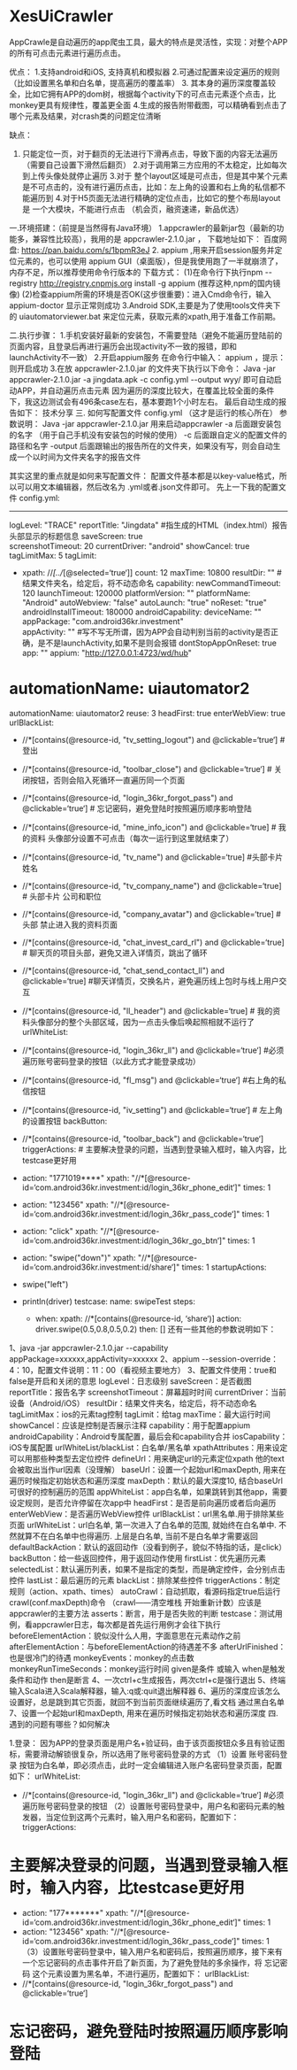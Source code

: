 # XesUiCrawler

AppCrawle是自动遍历的app爬虫工具，最大的特点是灵活性，实现：对整个APP的所有可点击元素进行遍历点击。
 
优点：
1.支持android和iOS, 支持真机和模拟器
2.可通过配置来设定遍历的规则（比如设置黑名单和白名单，提高遍历的覆盖率）
3. 其本身的遍历深度覆盖较全，比如它拥有APP的dom树，根据每个activity下的可点击元素逐个点击，比monkey更具有规律性，覆盖更全面
4.生成的报告附带截图，可以精确看到点击了哪个元素及结果，对crash类的问题定位清晰
 
缺点：
1. 只能定位一页，对于翻页的无法进行下滑再点击，导致下面的内容无法遍历（需要自己设置下滑然后翻页）
2.对于调用第三方应用的不太稳定，比如每次到上传头像处就停止遍历
3.对于 整个layout区域是可点击，但是其中某个元素是不可点击的，没有进行遍历点击，比如：左上角的设置和右上角的私信都不能遍历到
4.对于H5页面无法进行精确的定位点击，比如它的整个布局layout是 一个大模块，不能进行点击 （机会页，融资速递，新品优选）


一.环境搭建：（前提是当然得有Java环境）
1.appcrawler的最新jar包（最新的功能多，兼容性比较高），我用的是 appcrawler-2.1.0.jar ，
下载地址如下：
百度网盘:  https://pan.baidu.com/s/1bpmR3eJ
2. appium ,用来开启session服务并定位元素的，也可以使用 appium GUI（桌面版），但是我使用跑了一半就崩溃了，内存不足，所以推荐使用命令行版本的
下载方式：
(1)在命令行下执行npm --registry http://registry.cnpmjs.org install -g appium (推荐这种,npm的国内镜像)
(2)检查appium所需的环境是否OK(这步很重要)：进入Cmd命令行，输入appium-doctor 显示正常则成功
3.Android SDK,主要是为了使用tools文件夹下的 uiautomatorviewer.bat 来定位元素，获取元素的xpath,用于准备工作前期。
 
二.执行步骤：
1.手机安装好最新的安装包，不需要登陆（避免不能遍历登陆前的页面内容，且登录后再进行遍历会出现activity不一致的报错，即和launchActivity不一致）
2.开启appium服务
在命令行中输入： appium ，提示： 则开启成功
3.在放 appcrawler-2.1.0.jar 的文件夹下执行以下命令：
Java -jar appcrawler-2.1.0.jar -a jingdata.apk -c config.yml --output wyy/
即可自动启动APP，并自动遍历点击元素
因为遍历的深度比较大，在覆盖比较全面的条件下，我这边测试会有496条case左右，基本要跑1个小时左右。
最后自动生成的报告如下：
技术分享
三. 如何写配置文件 config.yml （这才是运行的核心所在）
参数说明：
Java -jar appcrawler-2.1.0.jar 用来启动appcrawler
-a 后面跟安装包的名字 （用于自己手机没有安装包的时候的使用）
-c 后面跟自定义的配置文件的路径和名字
-output 后面跟输出的报告所在的文件夹，如果没有写，则会自动生成一个以时间为文件夹名字的报告文件
 
其实这里的重点就是如何来写配置文件：
配置文件基本都是以key-value格式，所以可以用文本编辑器，然后改名为 .yml或者.json文件即可。
先上一下我的配置文件 config.yml:

---
logLevel: "TRACE"
reportTitle: "Jingdata"    #指生成的HTML（index.html）报告头部显示的标题信息
saveScreen: true  
screenshotTimeout: 20
currentDriver: "android"
showCancel: true
tagLimitMax: 5
tagLimit:
- xpath: //*[../*[@selected=‘true‘]]
  count: 12
maxTime: 10800
resultDir: ""   #结果文件夹名，给定后，将不动态命名
capability:
  newCommandTimeout: 120
  launchTimeout: 120000
  platformVersion: ""
  platformName: "Android"
  autoWebview: "false"
  autoLaunch: "true"
  noReset: "true"
  androidInstallTimeout: 180000
androidCapability:
  deviceName: ""
  appPackage: "com.android36kr.investment"   
  appActivity: ""  #写不写无所谓，因为APP会自动判别当前的activity是否正确，是不是launchActivity,如果不是则会报错
  dontStopAppOnReset: true
  app: ""
  appium: "http://127.0.0.1:4723/wd/hub"
# automationName: uiautomator2
  automationName: uiautomator2
  reuse: 3 
headFirst: true
enterWebView: true
urlBlackList:
- //*[contains(@resource-id, "tv_setting_logout") and @clickable=‘true‘]   #登出
- //*[contains(@resource-id, "toolbar_close") and @clickable=‘true‘]   # 关闭按钮，否则会陷入死循环一直遍历同一个页面
- //*[contains(@resource-id, "login_36kr_forgot_pass") and @clickable=‘true‘]  # 忘记密码，避免登陆时按照遍历顺序影响登陆
- //*[contains(@resource-id, "mine_info_icon") and @clickable=‘true]  # 我的资料 头像部分设置不可点击（每次一运行到这里就结束了）
- //*[contains(@resource-id, "tv_name") and @clickable=‘true]  #头部卡片 姓名
- //*[contains(@resource-id, "tv_company_name") and @clickable=‘true]  # 头部卡片 公司和职位
- //*[contains(@resource-id, "company_avatar") and @clickable=‘true]  # 头部 禁止进入我的资料页面
- //*[contains(@resource-id, "chat_invest_card_rl") and @clickable=‘true] # 聊天页的项目头部，避免又进入详情页，跳出了循环
- //*[contains(@resource-id, "chat_send_contact_ll") and @clickable=‘true]  #聊天详情页，交换名片，避免遍历线上包时与线上用户交互
- //*[contains(@resource-id, "ll_header") and @clickable=‘true]  # 我的资料头像部分的整个头部区域，因为一点击头像后唤起照相就不运行了
urlWhiteList:
- //*[contains(@resource-id, "login_36kr_ll") and @clickable=‘true‘]   #必须遍历账号密码登录的按钮（以此方式才能登录成功）
- //*[contains(@resource-id, "fl_msg") and @clickable=‘true‘]   #右上角的私信按钮
- //*[contains(@resource-id, "iv_setting") and @clickable=‘true‘]  # 左上角的设置按钮
backButton:
- //*[contains(@resource-id, "toolbar_back") and @clickable=‘true‘]
triggerActions:    # 主要解决登录的问题，当遇到登录输入框时，输入内容，比testcase更好用
- action: "1771019****"
  xpath: "//*[@resource-id=‘com.android36kr.investment:id/login_36kr_phone_edit‘]"
  times: 1
- action: "123456"
  xpath: "//*[@resource-id=‘com.android36kr.investment:id/login_36kr_pass_code‘]"
  times: 1
- action: "click"
  xpath: "//*[@resource-id=‘com.android36kr.investment:id/login_36kr_go_btn‘]"
  times: 1 
- action: "swipe("down")"
  xpath: "//*[@resource-id=‘com.android36kr.investment:id/share‘]"
  times: 1 
startupActions: 
- swipe("left")

- println(driver)
testcase:
  name: swipeTest
  steps:
  - when:
      xpath: //*[contains(@resource-id, ‘share‘)]
      action: driver.swipe(0.5,0.8,0.5,0.2)
    then: []
还有一些其他的参数说明如下：

1、java -jar appcrawler-2.1.0.jar --capability appPackage=xxxxxx,appActivity=xxxxxx
2、appium --session-override：4：10，配置文件说明：11：00（看视频主要地方）
3、配置文件使用：true和false是开启和关闭的意思
  logLevel：日志级别
  saveScreen：是否截图
  reportTitle：报告名字
  screenshotTimeout：屏幕超时时间
  currentDriver：当前设备（Android/iOS）
  resultDir：结果文件夹名，给定后，将不动态命名
  tagLimitMax：ios的元素tag控制
  tagLimit：给tag
  maxTime：最大运行时间
  showCancel：应该是控制是否展示注释
  capability：用于配置appium
  androidCapability：Android专属配置，最后会和capability合并
  iosCapability：iOS专属配置
  urlWhiteList/blackList：白名单/黑名单
  xpathAttributes：用来设定可以用那些种类型去定位控件
  defineUrl：用来确定url的元素定位xpath 他的text会被取出当作url因素（没理解）
  baseUrl：设置一个起始url和maxDepth, 用来在遍历时候指定初始状态和遍历深度
  maxDepth：默认的最大深度10, 结合baseUrl可很好的控制遍历的范围
  appWhiteList：app白名单，如果跳转到其他app，需要设定规则，是否允许停留在次app中
  headFirst：是否是前向遍历或者后向遍历
  enterWebView：是否遍历WebView控件
  urlBlackList：url黑名单.用于排除某些页面
  urlWhiteList：url白名单, 第一次进入了白名单的范围, 就始终在白名单中. 不然就算不在白名单中也得遍历.
                上层是白名单, 当前不是白名单才需要返回
  defaultBackAction：默认的返回动作（没看到例子，貌似不特指的话，是click）
  backButton：给一些返回控件，用于返回动作使用
  firstList：优先遍历元素
  selectedList：默认遍历列表，如果不是指定的类型，而是确定控件，会分别点击控件
  lastList：最后遍历的元素
  blackList：排除某些控件
  triggerActions：制定规则（action、xpath、times）
  autoCrawl：自动抓取，看源码指定true后运行crawl(conf.maxDepth)命令
             （crawl——清空堆栈 开始重新计数）应该是appcrawler的主要方法
  asserts：断言，用于是否失败的判断
  testcase：测试用例，看appcrawler日志，每次都是首先运行用例才会往下执行
  beforeElementAction：貌似没什么人用，字面意思在元素动作之前
  afterElementAction：与beforeElementAction的待遇差不多
  afterUrlFinished：也是很冷门的待遇
  monkeyEvents：monkey的点击数
  monkeyRunTimeSeconds：monkey运行时间
  given是条件 或输入  when是触发条件和动作 then是断言
4、一次ctrl+c生成报告，两次ctrl+c是强行退出
5、终端输入Scala进入Scala解释器，输入:q或:quit退出解释器
6、遍历的深度应该怎么设置好，总是跳到其它页面，就回不到当前页面继续遍历了,看文档 通过黑白名单 
7、设置一个起始url和maxDepth, 用来在遍历时候指定初始状态和遍历深度
四. 遇到的问题有哪些？如何解决

1.登录：
因为APP的登录页面是用户名+验证码，由于该页面按钮众多且有验证图标，需要滑动解锁很复杂，所以选用了账号密码登录的方式
（1）设置 账号密码登录 按钮为白名单，即必须点击，此时一定会编辑进入账户名密码登录页面，配置如下：
urlWhiteList:
- //*[contains(@resource-id, "login_36kr_ll") and @clickable=‘true‘]
#必须遍历账号密码登录的按钮
（2）设置账号密码登录中，用户名和密码元素的触发器，当定位到这两个元素时，输入用户名和密码，配置如下：
triggerActions:
# 主要解决登录的问题，当遇到登录输入框时，输入内容，比testcase更好用
- action: "177*******"
xpath: "//*[@resource-id=‘com.android36kr.investment:id/login_36kr_phone_edit‘]"
times: 1
- action: "123456"
xpath: "//*[@resource-id=‘com.android36kr.investment:id/login_36kr_pass_code‘]"
times: 1
（3）设置账号密码登录中，输入用户名和密码后，按照遍历顺序，接下来有一个忘记密码的点击事件开启了新页面，为了避免登陆的多余操作，将 忘记密码 这个元素设置为黑名单，不进行遍历，配置如下：
urlBlackList:
- //*[contains(@resource-id, "login_36kr_forgot_pass") and @clickable=‘true‘]
# 忘记密码，避免登陆时按照遍历顺序影响登陆